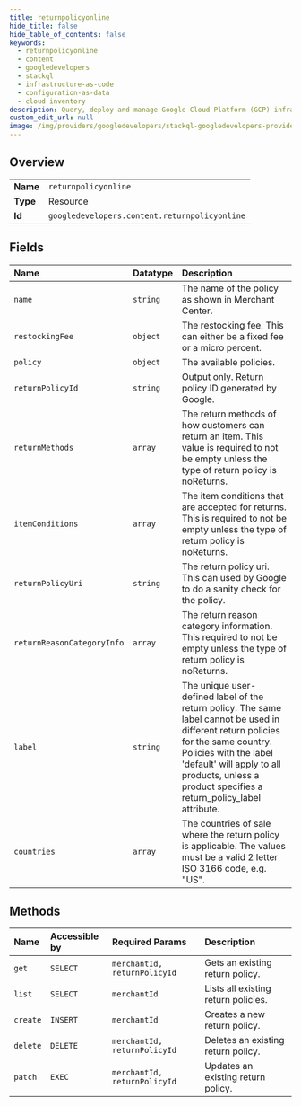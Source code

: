 ```yaml
---
title: returnpolicyonline
hide_title: false
hide_table_of_contents: false
keywords:
  - returnpolicyonline
  - content
  - googledevelopers    
  - stackql
  - infrastructure-as-code
  - configuration-as-data
  - cloud inventory
description: Query, deploy and manage Google Cloud Platform (GCP) infrastructure and resources using SQL
custom_edit_url: null
image: /img/providers/googledevelopers/stackql-googledevelopers-provider-featured-image.png
---
```

  
    

## Overview
<table><tbody>
<tr><td><b>Name</b></td><td><code>returnpolicyonline</code></td></tr>
<tr><td><b>Type</b></td><td>Resource</td></tr>
<tr><td><b>Id</b></td><td><code>googledevelopers.content.returnpolicyonline</code></td></tr>
</tbody></table>

## Fields
| Name | Datatype | Description |
|:-----|:---------|:------------|
| `name` | `string` | The name of the policy as shown in Merchant Center. |
| `restockingFee` | `object` | The restocking fee. This can either be a fixed fee or a micro percent. |
| `policy` | `object` | The available policies. |
| `returnPolicyId` | `string` | Output only. Return policy ID generated by Google. |
| `returnMethods` | `array` | The return methods of how customers can return an item. This value is required to not be empty unless the type of return policy is noReturns. |
| `itemConditions` | `array` | The item conditions that are accepted for returns. This is required to not be empty unless the type of return policy is noReturns. |
| `returnPolicyUri` | `string` | The return policy uri. This can used by Google to do a sanity check for the policy. |
| `returnReasonCategoryInfo` | `array` | The return reason category information. This required to not be empty unless the type of return policy is noReturns. |
| `label` | `string` | The unique user-defined label of the return policy. The same label cannot be used in different return policies for the same country. Policies with the label 'default' will apply to all products, unless a product specifies a return_policy_label attribute. |
| `countries` | `array` | The countries of sale where the return policy is applicable. The values must be a valid 2 letter ISO 3166 code, e.g. "US". |
## Methods
| Name | Accessible by | Required Params | Description |
|:-----|:--------------|:----------------|:------------|
| `get` | `SELECT` | `merchantId, returnPolicyId` | Gets an existing return policy. |
| `list` | `SELECT` | `merchantId` | Lists all existing return policies. |
| `create` | `INSERT` | `merchantId` | Creates a new return policy. |
| `delete` | `DELETE` | `merchantId, returnPolicyId` | Deletes an existing return policy. |
| `patch` | `EXEC` | `merchantId, returnPolicyId` | Updates an existing return policy. |
